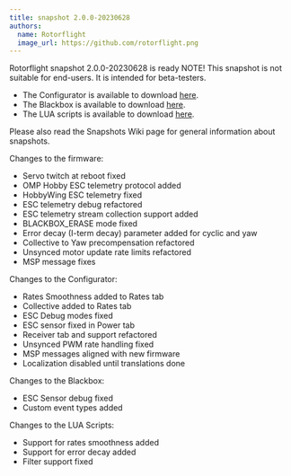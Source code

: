 ```yaml
---
title: snapshot 2.0.0-20230628
authors:
  name: Rotorflight
  image_url: https://github.com/rotorflight.png
---
```


Rotorflight snapshot 2.0.0-20230628 is ready
NOTE! This snapshot is not suitable for end-users. It is intended for beta-testers.

* The Configurator is available to download [here](https://github.com/rotorflight/rotorflight-configurator/releases/tag/snapshot%2F2.0.0-20230628).
* The Blackbox is available to download [here](https://github.com/rotorflight/rotorflight-blackbox/releases/tag/snapshot%2F2.0.0-20230628).
* The LUA scripts is available to download [here](https://github.com/rotorflight/rotorflight-lua-scripts/releases/tag/snapshot%2F2.0.0-20230628).

Please also read the Snapshots Wiki page for general information about snapshots.

Changes to the firmware:
* Servo twitch at reboot fixed
* OMP Hobby ESC telemetry protocol added
* HobbyWing ESC telemetry fixed
* ESC telemetry debug refactored
* ESC telemetry stream collection support added
* BLACKBOX_ERASE mode fixed
* Error decay (I-term decay) parameter added for cyclic and yaw
* Collective to Yaw precompensation refactored
* Unsynced motor update rate limits refactored
* MSP message fixes

Changes to the Configurator:
* Rates Smoothness added to Rates tab
* Collective added to Rates tab
* ESC Debug modes fixed
* ESC sensor fixed in Power tab
* Receiver tab and support refactored
* Unsynced PWM rate handling fixed
* MSP messages aligned with new firmware
* Localization disabled until translations done

Changes to the Blackbox:
* ESC Sensor debug fixed
* Custom event types added

Changes to the LUA Scripts:
* Support for rates smoothness added
* Support for error decay added
* Filter support fixed